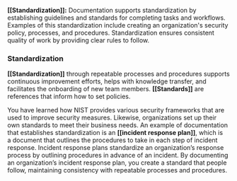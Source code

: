 **[[Standardization]]:** Documentation supports standardization by establishing guidelines and standards for completing tasks and workflows. Examples of this standardization include creating an organization's security policy, processes, and procedures. Standardization ensures consistent quality of work by providing clear rules to follow.

### **Standardization**

**[[Standardization]]** through repeatable processes and procedures supports continuous improvement efforts, helps with knowledge transfer, and facilitates the onboarding of new team members. **[[Standards]]** are references that inform how to set policies.

You have learned how NIST provides various security frameworks that are used to improve security measures. Likewise, organizations set up their own standards to meet their business needs. An example of documentation that establishes standardization is an **[[incident response plan]]**, which is a document that outlines the procedures to take in each step of incident response. Incident response plans standardize an organization’s response process by outlining procedures in advance of an incident. By documenting an organization’s incident response plan, you create a standard that people follow, maintaining consistency with repeatable processes and procedures.